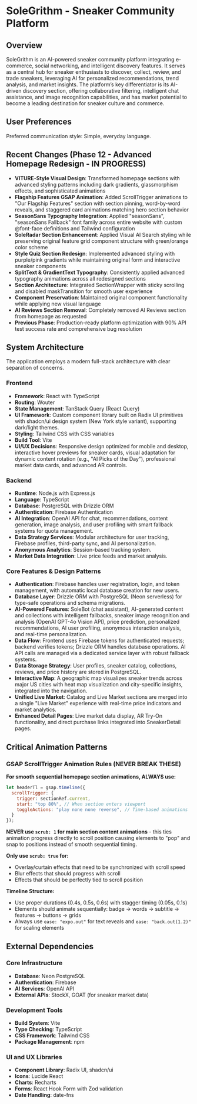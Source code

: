 # SoleGrithm - Sneaker Community Platform

## Overview
SoleGrithm is an AI-powered sneaker community platform integrating e-commerce, social networking, and intelligent discovery features. It serves as a central hub for sneaker enthusiasts to discover, collect, review, and trade sneakers, leveraging AI for personalized recommendations, trend analysis, and market insights. The platform’s key differentiator is its AI-driven discovery section, offering collaborative filtering, intelligent chat assistance, and image recognition capabilities, and has market potential to become a leading destination for sneaker culture and commerce.

## User Preferences
Preferred communication style: Simple, everyday language.

## Recent Changes (Phase 12 - Advanced Homepage Redesign - IN PROGRESS)
- **VITURE-Style Visual Design**: Transformed homepage sections with advanced styling patterns including dark gradients, glassmorphism effects, and sophisticated animations
- **Flagship Features GSAP Animation**: Added ScrollTrigger animations to "Our Flagship Features" section with section pinning, word-by-word reveals, and staggered card animations matching hero section behavior
- **SeasonSans Typography Integration**: Applied "seasonSans", "seasonSans Fallback" font family across entire website with custom @font-face definitions and Tailwind configuration
- **SoleRadar Section Enhancement**: Applied Visual AI Search styling while preserving original feature grid component structure with green/orange color scheme
- **Style Quiz Section Redesign**: Implemented advanced styling with purple/pink gradients while maintaining original form and interactive sneaker components
- **SplitText & GradientText Typography**: Consistently applied advanced typography animations across all redesigned sections
- **Section Architecture**: Integrated SectionWrapper with sticky scrolling and disabled maskTransition for smooth user experience
- **Component Preservation**: Maintained original component functionality while applying new visual language
- **AI Reviews Section Removal**: Completely removed AI Reviews section from homepage as requested
- **Previous Phase**: Production-ready platform optimization with 90% API test success rate and comprehensive bug resolution

## System Architecture

The application employs a modern full-stack architecture with clear separation of concerns.

### Frontend
- **Framework**: React with TypeScript
- **Routing**: Wouter
- **State Management**: TanStack Query (React Query)
- **UI Framework**: Custom component library built on Radix UI primitives with shadcn/ui design system (New York style variant), supporting dark/light themes.
- **Styling**: Tailwind CSS with CSS variables
- **Build Tool**: Vite
- **UI/UX Decisions**: Responsive design optimized for mobile and desktop, interactive hover previews for sneaker cards, visual adaptation for dynamic content rotation (e.g., "AI Picks of the Day"), professional market data cards, and advanced AR controls.

### Backend
- **Runtime**: Node.js with Express.js
- **Language**: TypeScript
- **Database**: PostgreSQL with Drizzle ORM
- **Authentication**: Firebase Authentication
- **AI Integration**: OpenAI API for chat, recommendations, content generation, image analysis, and user profiling with smart fallback systems for quota management.
- **Data Strategy Services**: Modular architecture for user tracking, Firebase profiles, third-party sync, and AI personalization.
- **Anonymous Analytics**: Session-based tracking system.
- **Market Data Integration**: Live price feeds and market analysis.

### Core Features & Design Patterns
- **Authentication**: Firebase handles user registration, login, and token management, with automatic local database creation for new users.
- **Database Layer**: Drizzle ORM with PostgreSQL (Neon serverless) for type-safe operations and schema migrations.
- **AI-Powered Features**: SoleBot (chat assistant), AI-generated content and collections with intelligent fallbacks, sneaker image recognition and analysis (OpenAI GPT-4o Vision API), price prediction, personalized recommendations, AI user profiling, anonymous interaction analysis, and real-time personalization.
- **Data Flow**: Frontend uses Firebase tokens for authenticated requests; backend verifies tokens; Drizzle ORM handles database operations. AI API calls are managed via a dedicated service layer with robust fallback systems.
- **Data Storage Strategy**: User profiles, sneaker catalog, collections, reviews, and price history are stored in PostgreSQL.
- **Interactive Map**: A geographic map visualizes sneaker trends across major US cities with heat map visualization and city-specific insights, integrated into the navigation.
- **Unified Live Market**: Catalog and Live Market sections are merged into a single "Live Market" experience with real-time price indicators and market analytics.
- **Enhanced Detail Pages**: Live market data display, AR Try-On functionality, and direct purchase links integrated into SneakerDetail pages.

## Critical Animation Patterns

### GSAP ScrollTrigger Animation Rules (NEVER BREAK THESE)
**For smooth sequential homepage section animations, ALWAYS use:**
```javascript
let headerTl = gsap.timeline({
  scrollTrigger: {
    trigger: sectionRef.current,
    start: "top 80%", // When section enters viewport
    toggleActions: "play none none reverse", // Time-based animations
  }
});
```

**NEVER use `scrub: 1` for main section content animations** - this ties animation progress directly to scroll position causing elements to "pop" and snap to positions instead of smooth sequential timing.

**Only use `scrub: true` for:**
- Overlay/curtain effects that need to be synchronized with scroll speed
- Blur effects that should progress with scroll
- Effects that should be perfectly tied to scroll position

**Timeline Structure:**
- Use proper durations (0.4s, 0.5s, 0.6s) with stagger timing (0.05s, 0.1s)
- Elements should animate sequentially: badge → words → subtitle → features → buttons → grids
- Always use `ease: "expo.out"` for text reveals and `ease: "back.out(1.2)"` for scaling elements

## External Dependencies

### Core Infrastructure
- **Database**: Neon PostgreSQL
- **Authentication**: Firebase
- **AI Services**: OpenAI API
- **External APIs**: StockX, GOAT (for sneaker market data)

### Development Tools
- **Build System**: Vite
- **Type Checking**: TypeScript
- **CSS Framework**: Tailwind CSS
- **Package Management**: npm

### UI and UX Libraries
- **Component Library**: Radix UI, shadcn/ui
- **Icons**: Lucide React
- **Charts**: Recharts
- **Forms**: React Hook Form with Zod validation
- **Date Handling**: date-fns